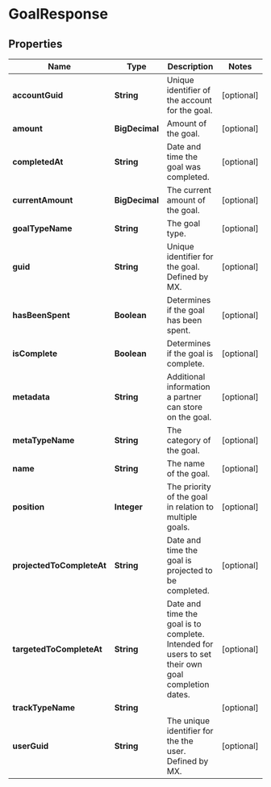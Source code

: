 

# GoalResponse


## Properties

| Name | Type | Description | Notes |
|------------ | ------------- | ------------- | -------------|
|**accountGuid** | **String** | Unique identifier of the account for the goal. |  [optional] |
|**amount** | **BigDecimal** | Amount of the goal. |  [optional] |
|**completedAt** | **String** | Date and time the goal was completed. |  [optional] |
|**currentAmount** | **BigDecimal** | The current amount of the goal. |  [optional] |
|**goalTypeName** | **String** | The goal type. |  [optional] |
|**guid** | **String** | Unique identifier for the goal. Defined by MX. |  [optional] |
|**hasBeenSpent** | **Boolean** | Determines if the goal has been spent. |  [optional] |
|**isComplete** | **Boolean** | Determines if the goal is complete. |  [optional] |
|**metadata** | **String** | Additional information a partner can store on the goal. |  [optional] |
|**metaTypeName** | **String** | The category of the goal. |  [optional] |
|**name** | **String** | The name of the goal. |  [optional] |
|**position** | **Integer** | The priority of the goal in relation to multiple goals. |  [optional] |
|**projectedToCompleteAt** | **String** | Date and time the goal is projected to be completed. |  [optional] |
|**targetedToCompleteAt** | **String** | Date and time the goal is to complete. Intended for users to set their own goal completion dates. |  [optional] |
|**trackTypeName** | **String** |  |  [optional] |
|**userGuid** | **String** | The unique identifier for the the user. Defined by MX. |  [optional] |



